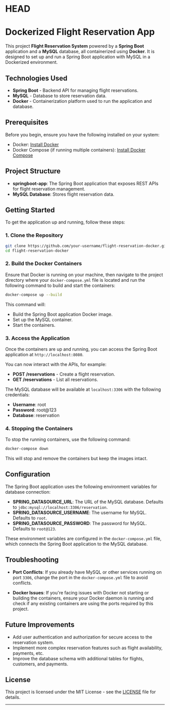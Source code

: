 HEAD
=======
# Dockerized Flight Reservation App

This project **Flight Reservation System** powered by a **Spring Boot** application and a **MySQL** database, all containerized using **Docker**. It is designed to set up and run a Spring Boot application with MySQL in a Dockerized environment.

## Technologies Used

- **Spring Boot** - Backend API for managing flight reservations.
- **MySQL** - Database to store reservation data.
- **Docker** - Containerization platform used to run the application and database.

## Prerequisites

Before you begin, ensure you have the following installed on your system:

- Docker: [Install Docker](https://docs.docker.com/get-docker/)
- Docker Compose (if running multiple containers): [Install Docker Compose](https://docs.docker.com/compose/install/)

## Project Structure

- **springboot-app**: The Spring Boot application that exposes REST APIs for flight reservation management.
- **MySQL Database**: Stores flight reservation data.

## Getting Started

To get the application up and running, follow these steps:

### 1. Clone the Repository

```bash
git clone https://github.com/your-username/flight-reservation-docker.git
cd flight-reservation-docker
```

### 2. Build the Docker Containers

Ensure that Docker is running on your machine, then navigate to the project directory where your `docker-compose.yml` file is located and run the following command to build and start the containers:

```bash
docker-compose up --build
```

This command will:

- Build the Spring Boot application Docker image.
- Set up the MySQL container.
- Start the containers.

### 3. Access the Application

Once the containers are up and running, you can access the Spring Boot application at `http://localhost:8080`.

You can now interact with the APIs, for example:

- **POST /reservations** - Create a flight reservation.
- **GET /reservations** - List all reservations.

The MySQL database will be available at `localhost:3306` with the following credentials:

- **Username**: root
- **Password**: root@123
- **Database**: reservation

### 4. Stopping the Containers

To stop the running containers, use the following command:

```bash
docker-compose down
```

This will stop and remove the containers but keep the images intact.

## Configuration

The Spring Boot application uses the following environment variables for database connection:

- **SPRING_DATASOURCE_URL**: The URL of the MySQL database. Defaults to `jdbc:mysql://localhost:3306/reservation`.
- **SPRING_DATASOURCE_USERNAME**: The username for MySQL. Defaults to `root`.
- **SPRING_DATASOURCE_PASSWORD**: The password for MySQL. Defaults to `root@123`.

These environment variables are configured in the `docker-compose.yml` file, which connects the Spring Boot application to the MySQL database.

## Troubleshooting

- **Port Conflicts**: If you already have MySQL or other services running on port `3306`, change the port in the `docker-compose.yml` file to avoid conflicts.
  
- **Docker Issues**: If you're facing issues with Docker not starting or building the containers, ensure your Docker daemon is running and check if any existing containers are using the ports required by this project.

## Future Improvements

- Add user authentication and authorization for secure access to the reservation system.
- Implement more complex reservation features such as flight availability, payments, etc.
- Improve the database schema with additional tables for flights, customers, and payments.

## License

This project is licensed under the MIT License - see the [LICENSE](LICENSE) file for details.

---

